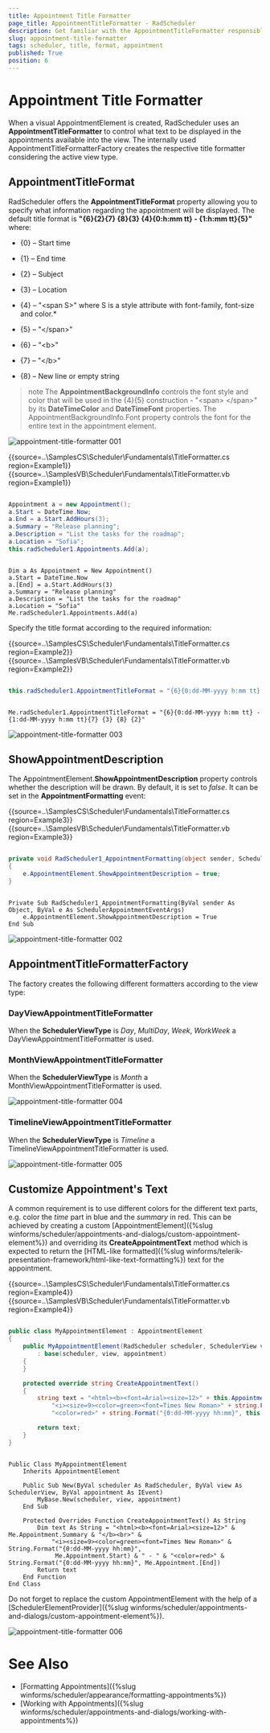 ```yaml
---
title: Appointment Title Formatter
page_title: AppointmentTitleFormatter - RadScheduler
description: Get familiar with the AppointmentTitleFormatter responsible for the text displayed in the WinForm's Scheduler appointments.
slug: appointment-title-formatter
tags: scheduler, title, format, appointment
published: True
position: 6 
---
```


# Appointment Title Formatter

When a visual AppointmentElement is created, RadScheduler uses an **AppointmentTitleFormatter** to control what text to be displayed in the appointments available into the view. The internally used AppointmentTitleFormatterFactory creates the respective title formatter considering the active view type. 

## AppointmentTitleFormat

RadScheduler offers the **AppointmentTitleFormat** property allowing you to specify what information regarding the appointment will be displayed. The default title format is **"{6}{2}{7} {8}{3} {4}{0:h:mm tt} - {1:h:mm tt}{5}"** where:

* {0} – Start time

* {1} – End time

* {2} – Subject

* {3} – Location

* {4} – "&lt;span S&gt;" where S is a style attribute with font-family, font-size and color.* 

* {5} – "&lt;/span&gt;"

* {6} – "&lt;b&gt;"

* {7} – "&lt;/b&gt;"

* {8} – New line or empty string

>note The **AppointmentBackgroundInfo** controls the font style and color that will be used in the {4}{5} construction - "&lt;span&gt; &lt;/span&gt;" by its **DateTimeColor** and **DateTimeFont** properties.  The AppointmentBackgroundInfo.Font property controls the font for the entire text in the appointment element. 

![appointment-title-formatter 001](images/appointment-title-formatter001.png)

{{source=..\SamplesCS\Scheduler\Fundamentals\TitleFormatter.cs region=Example1}}
{{source=..\SamplesVB\Scheduler\Fundamentals\TitleFormatter.vb region=Example1}} 

````C#

Appointment a = new Appointment();
a.Start = DateTime.Now;
a.End = a.Start.AddHours(3);
a.Summary = "Release planning";
a.Description = "List the tasks for the roadmap";
a.Location = "Sofia";
this.radScheduler1.Appointments.Add(a);

````
````VB.NET

Dim a As Appointment = New Appointment()
a.Start = DateTime.Now
a.[End] = a.Start.AddHours(3)
a.Summary = "Release planning"
a.Description = "List the tasks for the roadmap"
a.Location = "Sofia"
Me.radScheduler1.Appointments.Add(a)

````

Specify the title format according to the required information:

{{source=..\SamplesCS\Scheduler\Fundamentals\TitleFormatter.cs region=Example2}}
{{source=..\SamplesVB\Scheduler\Fundamentals\TitleFormatter.vb region=Example2}} 

````C#

this.radScheduler1.AppointmentTitleFormat = "{6}{0:dd-MM-yyyy h:mm tt} - {1:dd-MM-yyyy h:mm tt}{7} {3} {8} {2}";

````
````VB.NET

Me.radScheduler1.AppointmentTitleFormat = "{6}{0:dd-MM-yyyy h:mm tt} - {1:dd-MM-yyyy h:mm tt}{7} {3} {8} {2}"

````

![appointment-title-formatter 003](images/appointment-title-formatter003.png)

## ShowAppointmentDescription

The AppointmentElement.**ShowAppointmentDescription** property controls whether the description will be drawn. By default, it is set to *false*. It can be set in the **AppointmentFormatting** event:

{{source=..\SamplesCS\Scheduler\Fundamentals\TitleFormatter.cs region=Example3}}
{{source=..\SamplesVB\Scheduler\Fundamentals\TitleFormatter.vb region=Example3}} 

````C#

private void RadScheduler1_AppointmentFormatting(object sender, SchedulerAppointmentEventArgs e)
{
    e.AppointmentElement.ShowAppointmentDescription = true;
} 

````
````VB.NET

Private Sub RadScheduler1_AppointmentFormatting(ByVal sender As Object, ByVal e As SchedulerAppointmentEventArgs)
    e.AppointmentElement.ShowAppointmentDescription = True
End Sub

````

![appointment-title-formatter 002](images/appointment-title-formatter002.png)

## AppointmentTitleFormatterFactory

The factory creates the following different formatters according to the view type:

### DayViewAppointmentTitleFormatter

When the **SchedulerViewType** is *Day*, *MultiDay*, *Week*, *WorkWeek* a DayViewAppointmentTitleFormatter is used. 

### MonthViewAppointmentTitleFormatter

When the **SchedulerViewType** is *Month* a MonthViewAppointmentTitleFormatter is used. 

![appointment-title-formatter 004](images/appointment-title-formatter004.png)

### TimelineViewAppointmentTitleFormatter

When the **SchedulerViewType** is *Timeline* a TimelineViewAppointmentTitleFormatter is used. 

![appointment-title-formatter 005](images/appointment-title-formatter005.png)

## Customize Appointment's Text

A common requirement is to use different colors for the different text parts, e.g. color the *time* part in blue and the *summary* in red. This can be achieved by creating a custom [AppointmentElement]({%slug winforms/scheduler/appointments-and-dialogs/custom-appointment-element%}) and overriding its **CreateAppointmentText** method which is expected to return the [HTML-like formatted]({%slug winforms/telerik-presentation-framework/html-like-text-formatting%}) text for the appointment.

{{source=..\SamplesCS\Scheduler\Fundamentals\TitleFormatter.cs region=Example4}}
{{source=..\SamplesVB\Scheduler\Fundamentals\TitleFormatter.vb region=Example4}} 

````C#

public class MyAppointmentElement : AppointmentElement
{
    public MyAppointmentElement(RadScheduler scheduler, SchedulerView view, IEvent appointment) 
        : base(scheduler, view, appointment)
    {
    }

    protected override string CreateAppointmentText()
    {
        string text = "<html><b><font=Arial><size=12>" + this.Appointment.Summary + "</b><br>" +
            "<i><size=9><color=green><font=Times New Roman>" + string.Format("{0:dd-MM-yyyy hh:mm}", this.Appointment.Start) + " - " +
            "<color=red>" + string.Format("{0:dd-MM-yyyy hh:mm}", this.Appointment.End);

        return text;
    }
}

````
````VB.NET

Public Class MyAppointmentElement
    Inherits AppointmentElement

    Public Sub New(ByVal scheduler As RadScheduler, ByVal view As SchedulerView, ByVal appointment As IEvent)
        MyBase.New(scheduler, view, appointment)
    End Sub

    Protected Overrides Function CreateAppointmentText() As String
        Dim text As String = "<html><b><font=Arial><size=12>" & Me.Appointment.Summary & "</b><br>" &
            "<i><size=9><color=green><font=Times New Roman>" & String.Format("{0:dd-MM-yyyy hh:mm}",
             Me.Appointment.Start) & " - " & "<color=red>" & String.Format("{0:dd-MM-yyyy hh:mm}", Me.Appointment.[End])
        Return text
    End Function
End Class

````

Do not forget to replace the custom AppointmentElement with the help of a [SchedulerElementProvider]({%slug winforms/scheduler/appointments-and-dialogs/custom-appointment-element%}).

![appointment-title-formatter 006](images/appointment-title-formatter006.png)

# See Also

* [Formatting Appointments]({%slug winforms/scheduler/appearance/formatting-appointments%})
* [Working with Appointments]({%slug winforms/scheduler/appointments-and-dialogs/working-with-appointments%}) 

